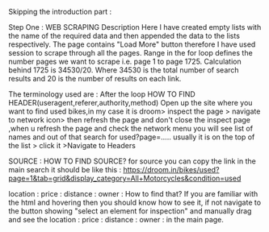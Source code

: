 Skipping the introduction part :

Step One : WEB SCRAPING
                         Description
                         Here I have created empty lists with the name of the required data and then appended the data to the lists respectively.
                         The page contains "Load More" button therefore I have used session to scrape through all the pages.
                         Range in the for loop defines the number pages we want to scrape i.e. page 1 to page 1725. Calculation behind 1725 is 34530/20. Where 34530 is the total                            number of search results and 20 is the number of results on each link.

The terminology used are : After the loop
                           HOW TO FIND HEADER(useragent,referer,authority,method)
                           Open up the site where you want to find used bikes,in my case it is droom> inspect the page > navigate to network icon> then refresh the page and don't                            close the inspect page ,when u refresh the page and check the network menu you will see list of names and out of that search for used?page=.....
                           usually it is on the top of the list > click it >Navigate to Headers
                           
   SOURCE : HOW TO FIND SOURCE?
   for source you can copy the link in the main search it should be like this :                                                                                                        https://droom.in/bikes/used?page=1&tab=grid&display_category=All+Motorcycles&condition=used
                           
   location : price : distance : owner : How to find that?
   If you are familiar with the html and hovering then you should know how to see it, if not navigate to the button showing "select an element for                                    inspection" and manually drag and see the location : price : distance : owner : in the main page.
                           
                           
                         
                         
